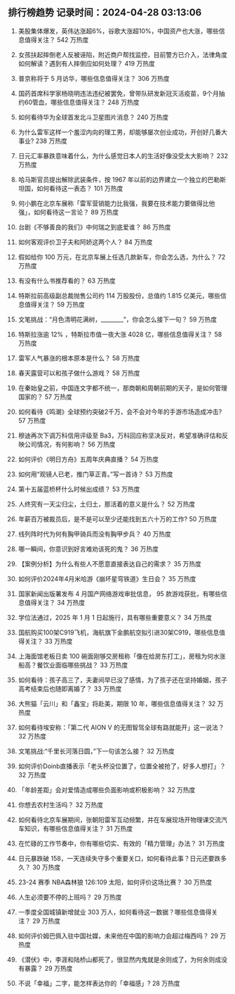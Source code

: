 
## 排行榜趋势 记录时间：2024-04-28 03:13:06
  
  1. 美股集体爆发，英伟达涨超6%，谷歌大涨超10%，中国资产也大涨，哪些信息值得关注？ 542 万热度
    
  2. 女孩扶起摔倒老人反被诬陷，附近商户帮找监控，目前警方已介入，法律角度如何解读？遇到有人摔倒应如何处理？ 419 万热度
    
  3. 普京称将于 5 月访华，哪些信息值得关注？ 306 万热度
    
  4. 国药首席科学家杨晓明违法违纪被罢免，曾带队研发新冠灭活疫苗，9个月抽约60管血，哪些信息值得关注？ 248 万热度
    
  5. 如何看待华为全球首发北斗卫星图片消息？ 240 万热度
    
  6. 为什么雷军这样一个羞涩内向的理工男，却能够屡次创业成功，开创好几番大事业? 238 万热度
    
  7. 日元汇率暴跌意味着什么，为什么感觉日本人的生活好像没受太大影响？ 232 万热度
    
  8. 哈马斯官员提出解除武装条件，按 1967 年以前的边界建立一个独立的巴勒斯坦国，如何看待这一表态？ 101 万热度
    
  9. 何小鹏在北京车展称「雷军营销能力比我强，我要在技术能力要做得比他强」，如何看待这一言论？ 89 万热度
    
  10. 台剧《不够善良的我们》中何瑞之到底爱谁？ 86 万热度
    
  11. 如何客观评价卫子夫和阿娇这两个人？ 84 万热度
    
  12. 假如给你 100 万元，在北京车展上任选几款新车，你会怎么选，为什么？ 72 万热度
    
  13. 有没有什么书推荐看的？ 63 万热度
    
  14. 特斯拉前高级副总裁抛售公司约 114 万股股份，总值约 1.815 亿美元，哪些信息值得关注？ 59 万热度
    
  15. 文笔挑战：“月色清明花满树，________”，你会怎么接下一句？ 59 万热度
    
  16. 特斯拉涨逾 12% ，特斯拉市值一夜大涨 4028 亿，哪些信息值得关注？ 58 万热度
    
  17. 雷军人气暴涨的根本原本是什么？ 58 万热度
    
  18. 春天露营可以和孩子做什么游戏？ 58 万热度
    
  19. 在秦始皇之前，中国连文字都不统一，那商朝和周朝前期的天子，是如何管理国家的？ 57 万热度
    
  20. 如何看待《鸣潮》全球预约突破2千万，会不会对今年的手游市场造成冲击? 57 万热度
    
  21. 穆迪再次下调万科信用评级至 Ba3，万科回应称坚决反对，希望准确评估和反映公司情况，有何影响？ 56 万热度
    
  22. 如何评价《明日方舟》五周年庆典直播？ 54 万热度
    
  23. 如何用“观镜人已老，推门草正青。”写一首诗？ 53 万热度
    
  24. 第十五届蓝桥杯什么时候出成绩？ 53 万热度
    
  25. 人终究有一天尘归尘，土归土，那活着的意义是什么？ 52 万热度
    
  26. 年薪百万被裁员后，是不是可以至少还能找到五六十万的工作? 50 万热度
    
  27. 线列阵时代为何有胸甲骑兵而没有胸甲步兵？ 40 万热度
    
  28. 哪一瞬间，你意识到好言难劝该死的鬼？ 36 万热度
    
  29. 【案例分析】为什么有些人不愿意直接表达自己的需求？ 35 万热度
    
  30. 如何评价2024年4月米哈游《崩坏星穹铁道》生日会？ 35 万热度
    
  31. 国家新闻出版署发布 4 月国产网络游戏审批信息， 95 款游戏获批，有哪些信息值得关注？ 34 万热度
    
  32. 学位法通过，2025 年 1 月 1 日起施行，具有哪些重要意义？ 34 万热度
    
  33. 国航购买100架C919飞机，海航旗下金鹏航空拟引进30架C919，哪些信息值得关注？ 33 万热度
    
  34. 上海面馆老板日卖 100 碗面刚够交房租称「像在给房东打工」，房租为何水涨船高？餐饮业面临哪些挑战？ 33 万热度
    
  35. 如何看待：孩子高三了，夫妻间早已没了感情，为了孩子还在坚持婚姻，孩子高考结束后也随即离婚了？ 33 万热度
    
  36. 大熊猫「云川」和「鑫宝」将赴美，期限 10 年，哪些信息值得关注？ 32 万热度
    
  37. 如何看待埃安称：「第二代 AION V 的无图智驾全球有路就能开」这一说法？ 32 万热度
    
  38. 文笔挑战:“千里长河落日圆，”下一句该怎么接？ 32 万热度
    
  39. 如何评价Doinb直播表示「老头杯没位置了，位置全被抢了，好多人想打」？ 32 万热度
    
  40. 「年龄差距」会对爱情造成哪些负面影响或积极影响？ 32 万热度
    
  41. 你想去农村生活吗？ 32 万热度
    
  42. 如何看待北京车展期间，张朝阳雷军互动频繁，并在车展现场开物理课交流汽车知识，有哪些信息值得关注？ 31 万热度
    
  43. 在忙碌的工作节奏中，你有哪些切实、有效的「精力管理」办法？ 31 万热度
    
  44. 日元暴跌破 158，一天连续失守多个重要关口，如何看待此事？日元还要跌多久？ 30 万热度
    
  45. 23-24 赛季 NBA森林狼 126:109 太阳，如何评价这场比赛？ 30 万热度
    
  46. 人生必须要不停的上班吗？ 29 万热度
    
  47. 一季度全国城镇新增就业 303 万人，如何看待这一数据？哪些信息值得关注？ 29 万热度
    
  48. 如何评价姆巴佩入驻中国社媒，未来他在中国的影响力会超过梅西吗？ 29 万热度
    
  49. 《潜伏》中，李涯和陆桥山都死了，很显然内鬼就是余则成了，为何余则成没有暴露？ 29 万热度
    
  50. 不说「幸福」二字，能怎样表达你的「幸福感」? 28 万热度
    